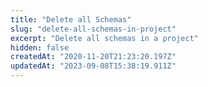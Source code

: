 ```yaml
---
title: "Delete all Schemas"
slug: "delete-all-schemas-in-project"
excerpt: "Delete all schemas in a project"
hidden: false
createdAt: "2020-11-20T21:23:20.197Z"
updatedAt: "2023-09-08T15:38:19.911Z"
---
```

